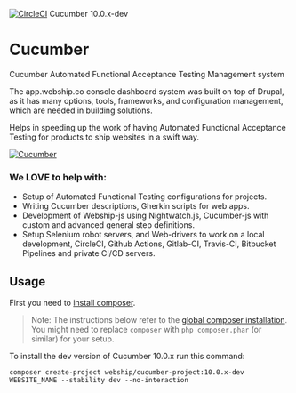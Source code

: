 [![CircleCI](https://circleci.com/gh/webship/cucumber/tree/10.x.svg?style=svg)](https://circleci.com/gh/webship/cucumber/tree/10.0.x) Cucumber 10.0.x-dev

# Cucumber
Cucumber Automated Functional Acceptance Testing Management system

The app.webship.co console dashboard system was built on top of Drupal, as it has many options, tools, frameworks, and configuration management, which are needed in building solutions.

Helps in speeding up the work of having Automated Functional Acceptance Testing for products to ship websites in a swift way.

[![Cucumber](https://www.drupal.org/files/project-images/drupal-cucumber.png)](https://www.drupal.org/project/cucumber)

### We LOVE to help with:
* Setup of Automated Functional Testing configurations for projects.
* Writing Cucumber descriptions, Gherkin scripts for web apps.
* Development of Webship-js using Nightwatch.js, Cucumber-js with custom and advanced general step definitions.
* Setup Selenium robot servers, and Web-drivers to work on a local development, CircleCI, Github Actions, Gitlab-CI, Travis-CI, Bitbucket Pipelines and private CI/CD servers.

## Usage

First you need to [install composer](https://getcomposer.org/doc/00-intro.md#installation-linux-unix-osx).

> Note: The instructions below refer to the [global composer installation](https://getcomposer.org/doc/00-intro.md#globally).
You might need to replace `composer` with `php composer.phar` (or similar) 
for your setup.

To install the dev version of Cucumber 10.0.x run this command:
```
composer create-project webship/cucumber-project:10.0.x-dev WEBSITE_NAME --stability dev --no-interaction
```